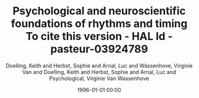 ---
layout: post
title: Psychological and neuroscientific foundations of rhythms and timing To cite this version  - HAL Id  - pasteur-03924789

date: 1996-01-01 00:00
author: Doelling, Keith and Herbst, Sophie and Arnal, Luc and Wassenhove, Virginie Van and Doelling, Keith and Herbst, Sophie and Arnal, Luc and Psychological, Virginie Van Wassenhove
year: 2023
---